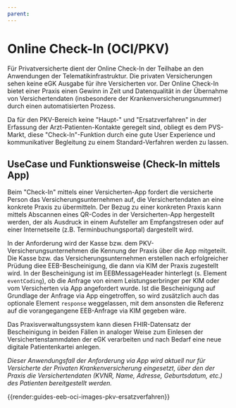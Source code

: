 ```yaml
---
parent:
---
```

# Online Check-In (OCI/PKV)

Für Privatversicherte dient der Online Check-In der Teilhabe an den Anwendungen der Telematikinfrastruktur.
Die privaten Versicherungen sehen keine eGK Ausgabe für ihre Versicherten vor.
Der Online Check-In bietet einer Praxis einen Gewinn in Zeit und Datenqualität in der Übernahme von Versichertendaten (insbesondere der Krankenversicherungsnummer) durch einen automatisierten Prozess.

Da für den PKV-Bereich keine "Haupt-" und "Ersatzverfahren" in der Erfassung der Arzt-Patienten-Kontakte geregelt sind, obliegt es dem PVS-Markt, diese "Check-In"-Funktion durch eine gute User Experience und kommunikativer Begleitung zu einem Standard-Verfahren werden zu lassen.

## UseCase und Funktionsweise (Check-In mittels App)

Beim "Check-In" mittels einer Versicherten-App fordert die versicherte Person das Versicherungsunternehmen auf, die Versichertendaten an eine konkrete Praxis zu übermitteln.
Der Bezug zu einer konkreten Praxis kann mittels Abscannen eines QR-Codes in der Versicherten-App hergestellt werden, der als Ausdruck in einem Aufsteller am Empfangstresen oder auf einer Internetseite (z.B. Terminbuchungsportal) dargestellt wird.

In der Anforderung wird der Kasse bzw. dem PKV-Versicherungsunternehmen die Kennung der Praxis über die App mitgeteilt.
Die Kasse bzw. das Versicherungsunternehmen erstellen nach erfolgreicher Prüdung diee EEB-Bescheinigung, die dann via KIM der Praxis zugestellt wird.
In der Bescheinigung ist im EEBMessageHeader hinterlegt (s. Element `eventCoding`), ob die Anfrage von einem Leistungserbringer per KIM oder vom Versicherten via App angefordert wurde.
Ist die Bescheinigung auf Grundlage der Anfrage via App eingetroffen, so wird zusätzlich auch das optionale Element `response` weggelassen, mit dem ansonsten die Referenz auf die vorangegangene EEB-Anfrage via KIM gegeben wäre.

Das Praxisverwaltungssystem kann diesen FHIR-Datensatz der Bescheinigung in beiden Fällen in analoger Weise zum Einlesen der Versichertenstammdaten der eGK verarbeiten und nach Bedarf eine neue digitale Patientenkartei anlegen.

_Dieser Anwendungsfall der Anforderung via App wird aktuell nur für Versicherte der Privaten Krankenversicherung eingesetzt, über den der Praxis die Versichertendaten (KVNR, Name, Adresse, Geburtsdatum, etc.) des Patienten bereitgestellt werden._

{{render:guides-eeb-oci-images-pkv-ersatzverfahren}}
